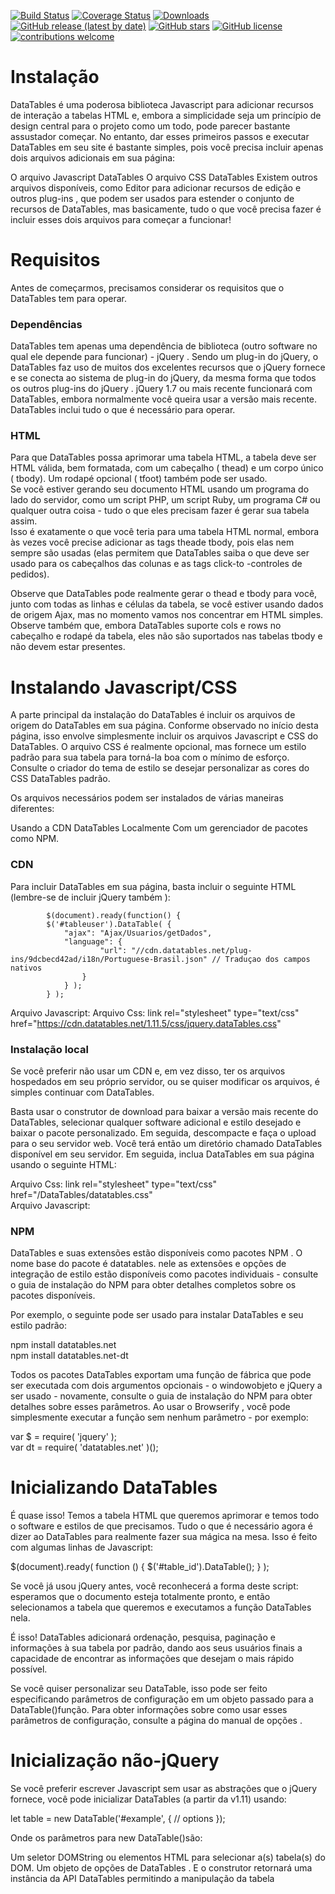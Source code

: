 
[![Build Status](https://github.com/codeigniter4/CodeIgniter4/workflows/PHPUnit/badge.svg)](https://github.com/codeigniter4/CodeIgniter4/actions?query=workflow%3A%22PHPUnit%22)
[![Coverage Status](https://coveralls.io/repos/github/codeigniter4/CodeIgniter4/badge.svg?branch=develop)](https://coveralls.io/github/codeigniter4/CodeIgniter4?branch=develop)
[![Downloads](https://poser.pugx.org/codeigniter4/framework/downloads)](https://packagist.org/packages/codeigniter4/framework)
[![GitHub release (latest by date)](https://img.shields.io/github/v/release/codeigniter4/CodeIgniter4)](https://packagist.org/packages/codeigniter4/framework)
[![GitHub stars](https://img.shields.io/github/stars/codeigniter4/CodeIgniter4)](https://packagist.org/packages/codeigniter4/framework)
[![GitHub license](https://img.shields.io/github/license/codeigniter4/CodeIgniter4)](https://github.com/codeigniter4/CodeIgniter4/blob/develop/LICENSE)
[![contributions welcome](https://img.shields.io/badge/contributions-welcome-brightgreen.svg?style=flat)](https://github.com/codeigniter4/CodeIgniter4/pulls)
<br>

# Instalação

DataTables é uma poderosa biblioteca Javascript para adicionar recursos de interação a tabelas HTML e, embora a simplicidade seja um princípio de design central para o projeto como um todo, pode parecer bastante assustador começar. No entanto, dar esses primeiros passos e executar DataTables em seu site é bastante simples, pois você precisa incluir apenas dois arquivos adicionais em sua página:

O arquivo Javascript DataTables
O arquivo CSS DataTables
Existem outros arquivos disponíveis, como Editor para adicionar recursos de edição e outros plug-ins , que podem ser usados ​​para estender o conjunto de recursos de DataTables, mas basicamente, tudo o que você precisa fazer é incluir esses dois arquivos para começar a funcionar!

# Requisitos

Antes de começarmos, precisamos considerar os requisitos que o DataTables tem para operar.

### Dependências

DataTables tem apenas uma dependência de biblioteca (outro software no qual ele depende para funcionar) - jQuery . Sendo um plug-in do jQuery, o DataTables faz uso de muitos dos excelentes recursos que o jQuery fornece e se conecta ao sistema de plug-in do jQuery, da mesma forma que todos os outros plug-ins do jQuery . jQuery 1.7 ou mais recente funcionará com DataTables, embora normalmente você queira usar a versão mais recente. DataTables inclui tudo o que é necessário para operar.

### HTML

Para que DataTables possa aprimorar uma tabela HTML, a tabela deve ser HTML válida, bem formatada, com um cabeçalho ( thead) e um corpo único ( tbody). Um rodapé opcional ( tfoot) também pode ser usado. <br>
Se você estiver gerando seu documento HTML usando um programa do lado do servidor, como um script PHP, um script Ruby, um programa C# ou qualquer outra coisa - tudo o que eles precisam fazer é gerar sua tabela assim. <br>
Isso é exatamente o que você teria para uma tabela HTML normal, embora às vezes você precise adicionar as tags theade tbody, pois elas nem sempre são usadas (elas permitem que DataTables saiba o que deve ser usado para os cabeçalhos das colunas e as tags click-to -controles de pedidos).

Observe que DataTables pode realmente gerar o thead e tbody para você, junto com todas as linhas e células da tabela, se você estiver usando dados de origem Ajax, mas no momento vamos nos concentrar em HTML simples.
Observe também que, embora DataTables suporte cols e rows no cabeçalho e rodapé da tabela, eles não são suportados nas tabelas tbody e não devem estar presentes.


# Instalando Javascript/CSS

A parte principal da instalação do DataTables é incluir os arquivos de origem do DataTables em sua página. Conforme observado no início desta página, isso envolve simplesmente incluir os arquivos Javascript e CSS do DataTables. O arquivo CSS é realmente opcional, mas fornece um estilo padrão para sua tabela para torná-la boa com o mínimo de esforço. Consulte o criador do tema de estilo se desejar personalizar as cores do CSS DataTables padrão.

Os arquivos necessários podem ser instalados de várias maneiras diferentes:

Usando a CDN DataTables
Localmente
Com um gerenciador de pacotes como NPM.

### CDN

Para incluir DataTables em sua página, basta incluir o seguinte HTML (lembre-se de incluir jQuery também ):



            $(document).ready(function() {
            $('#tableuser').DataTable( {
                "ajax": "Ajax/Usuarios/getDados",
                "language": {
                        "url": "//cdn.datatables.net/plug-ins/9dcbecd42ad/i18n/Portuguese-Brasil.json" // Traduçao dos campos nativos 
                    }
                } );
            } );

Arquivo Javascript: <script type="text/javascript" charset="utf8" src="https://cdn.datatables.net/1.11.5/js/jquery.dataTables.js"></script>
Arquivo Css: link rel="stylesheet" type="text/css" href="https://cdn.datatables.net/1.11.5/css/jquery.dataTables.css"

### Instalação local

Se você preferir não usar um CDN e, em vez disso, ter os arquivos hospedados em seu próprio servidor, ou se quiser modificar os arquivos, é simples continuar com DataTables.

Basta usar o construtor de download para baixar a versão mais recente do DataTables, selecionar qualquer software adicional e estilo desejado e baixar o pacote personalizado. Em seguida, descompacte e faça o upload para o seu servidor web. Você terá então um diretório chamado DataTables disponível em seu servidor. Em seguida, inclua DataTables em sua página usando o seguinte HTML:

Arquivo Css: link rel="stylesheet" type="text/css" href="/DataTables/datatables.css" <br>
Arquivo Javascript: <script type="text/javascript" charset="utf8" src="/DataTables/datatables.js"></script>

### NPM

DataTables e suas extensões estão disponíveis como pacotes NPM . O nome base do pacote é datatables. nele as extensões e opções de integração de estilo estão disponíveis como pacotes individuais - consulte o guia de instalação do NPM para obter detalhes completos sobre os pacotes disponíveis.

Por exemplo, o seguinte pode ser usado para instalar DataTables e seu estilo padrão:

npm install datatables.net   <br>
npm install datatables.net-dt <br>

Todos os pacotes DataTables exportam uma função de fábrica que pode ser executada com dois argumentos opcionais - o windowobjeto e jQuery a ser usado - novamente, consulte o guia de instalação do NPM para obter detalhes sobre esses parâmetros. Ao usar o Browserify , você pode simplesmente executar a função sem nenhum parâmetro - por exemplo:

var $  = require( 'jquery' ); <br>
var dt = require( 'datatables.net' )(); <br>

# Inicializando DataTables

É quase isso! Temos a tabela HTML que queremos aprimorar e temos todo o software e estilos de que precisamos. Tudo o que é necessário agora é dizer ao DataTables para realmente fazer sua mágica na mesa. Isso é feito com algumas linhas de Javascript:

$(document).ready( function () {
    $('#table_id').DataTable();
} );


Se você já usou jQuery antes, você reconhecerá a forma deste script: esperamos que o documento esteja totalmente pronto, e então selecionamos a tabela que queremos e executamos a função DataTables nela.

É isso! DataTables adicionará ordenação, pesquisa, paginação e informações à sua tabela por padrão, dando aos seus usuários finais a capacidade de encontrar as informações que desejam o mais rápido possível.

Se você quiser personalizar seu DataTable, isso pode ser feito especificando parâmetros de configuração em um objeto passado para a DataTable()função. Para obter informações sobre como usar esses parâmetros de configuração, consulte a página do manual de opções .

# Inicialização não-jQuery

Se você preferir escrever Javascript sem usar as abstrações que o jQuery fornece, você pode inicializar DataTables (a partir da v1.11) usando:

  let table = new DataTable('#example', {
      // options
  });<font>
  
Onde os parâmetros para new DataTable()são:

Um seletor DOMString ou elementos HTML para selecionar a(s) tabela(s) do DOM.
Um objeto de opções de DataTables .
E o construtor retornará uma instância da API DataTables permitindo a manipulação da tabela
